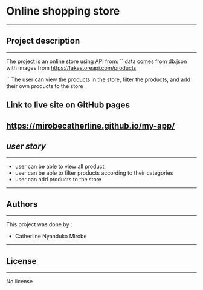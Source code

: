 # **Online shopping store**
---
## Project description
---
The project is an online store using API from:
``
data comes from db.json with images from https://fakestoreapi.com/products

``
The user can view the products in the store, filter the products, and add their own products to the store


## Link to live site on GitHub pages

https://mirobecatherline.github.io/my-app/
--
## _user story_
---
* user can be able to view all product
* user can be able to filter products according to their categories
* user can add products to the store
---
## Authors
---
This project was done by :
* Catherline Nyanduko Mirobe
---
## License
---
No license 